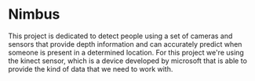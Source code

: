 # Nimbus
This project is dedicated to detect people using a set of cameras and sensors that provide depth information and can accurately predict when someone is present in a determined location. For this project we're using the kinect sensor, which is a device developed by microsoft that is able to provide the kind of data that we need to work with.  
